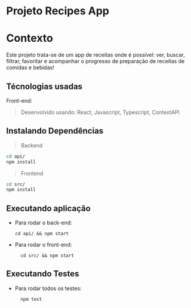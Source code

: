 # Projeto Recipes App

# Contexto
Este projeto trata-se de um app de receitas onde é possível: ver, buscar, filtrar, favoritar e acompanhar o progresso de preparação de receitas de comidas e bebidas!

## Técnologias usadas

Front-end:
> Desenvolvido usando: React, Javascript, Typescript, ContextAPI

## Instalando Dependências

> Backend
```bash
cd api/ 
npm install
``` 
> Frontend
```bash
cd src/
npm install
``` 
## Executando aplicação

* Para rodar o back-end:

  ```
  cd api/ && npm start
  ```
* Para rodar o front-end:

  ```
    cd src/ && npm start
  ```

## Executando Testes

* Para rodar todos os testes:

  ```
    npm test
  ```
